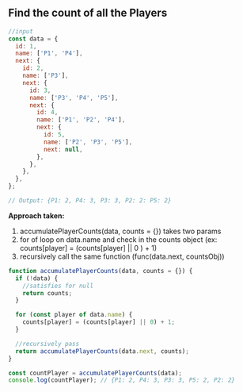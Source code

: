 ## Find the count of all the Players

```js
//input
const data = {
  id: 1,
  name: ['P1', 'P4'],
  next: {
    id: 2,
    name: ['P3'],
    next: {
      id: 3,
      name: ['P3', 'P4', 'P5'],
      next: {
        id: 4,
        name: ['P1', 'P2', 'P4'],
        next: {
          id: 5,
          name: ['P2', 'P3', 'P5'],
          next: null,
        },
      },
    },
  },
};

// Output: {P1: 2, P4: 3, P3: 3, P2: 2: P5: 2}
```

**Approach taken:**

1. accumulatePlayerCounts(data, counts = {}) takes two params
2. for of loop on data.name and check in the counts object (ex: counts[player] = (counts[player] || 0 ) + 1)
3. recursively call the same function (func(data.next, countsObj))

```js
function accumulatePlayerCounts(data, counts = {}) {
  if (!data) {
    //satisfies for null
    return counts;
  }

  for (const player of data.name) {
    counts[player] = (counts[player] || 0) + 1;
  }

  //recursively pass
  return accumulatePlayerCounts(data.next, counts);
}

const countPlayer = accumulatePlayerCounts(data);
console.log(countPlayer); // {P1: 2, P4: 3, P3: 3, P5: 2, P2: 2}
```
